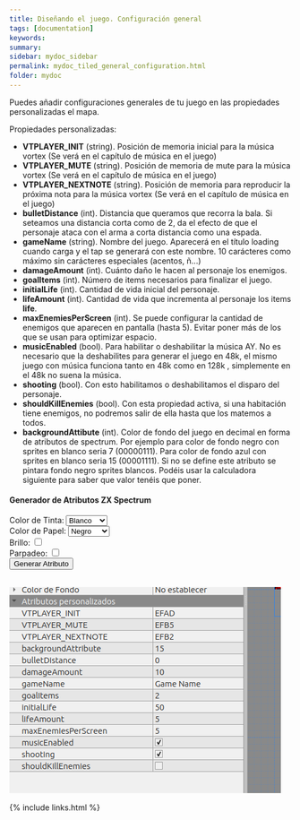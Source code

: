 ```yaml
---
title: Diseñando el juego. Configuración general
tags: [documentation]
keywords:
summary: 
sidebar: mydoc_sidebar
permalink: mydoc_tiled_general_configuration.html
folder: mydoc
---
```


Puedes añadir configuraciones generales de tu juego en las propiedades personalizadas el mapa.

Propiedades personalizadas:

* **VTPLAYER_INIT** (string). Posición de memoria inicial para la música vortex (Se verá en el capítulo de música en el juego)
* **VTPLAYER_MUTE** (string). Posición de memoria de mute para la música vortex (Se verá en el capítulo de música en el juego)
* **VTPLAYER_NEXTNOTE** (string). Posición de memoria para reproducir la próxima nota para la música vortex (Se verá en el capítulo de música en el juego)
* **bulletDistance** (int). Distancia que queramos que recorra la bala. Si seteamos una distancia corta como de 2, da el efecto de que el personaje ataca con el arma a corta distancia como una espada.
* **gameName** (string). Nombre del juego. Aparecerá en el título loading cuando carga y el tap se generará con este nombre. 10 carácteres como máximo sin carácteres especiales (acentos, ñ...)
* **damageAmount** (int). Cuánto daño le hacen al personaje los enemigos.
* **goalItems** (int). Número de items necesarios para finalizar el juego.
* **initialLife** (int). Cantidad de vida inicial del personaje.
* **lifeAmount** (int). Cantidad de vida que incrementa al personaje los items **life**.
* **maxEnemiesPerScreen** (int). Se puede configurar la cantidad de enemigos que aparecen en pantalla (hasta 5). Evitar poner más de los que se usan para optimizar espacio.
* **musicEnabled** (bool). Para habilitar o deshabilitar la música AY. No es necesario que la deshabilites para generar el juego en 48k, el mismo juego con música funciona tanto en 48k como en 128k , simplemente en el 48k no suena la música.
* **shooting** (bool). Con esto habilitamos o deshabilitamos el disparo del personaje.
* **shouldKillEnemies** (bool). Con esta propiedad activa, si una habitación tiene enemigos, no podremos salir de ella hasta que los matemos a todos.
* **backgroundAttibute** (int). Color de fondo del juego en decimal en forma de atributos de spectrum. Por ejemplo para color de fondo negro con sprites en blanco seria 7 (00000111). Para color de fondo azul con sprites en blanco seria 15 (00001111). Si no se define este atributo se pintara fondo negro sprites blancos. Podéis usar la calculadora siguiente para saber que valor tenéis que poner.

<h4>Generador de Atributos ZX Spectrum</h4>
<form id="attributeForm">
    <label for="inkColor">Color de Tinta:</label>
    <!-- Añadir color en cada opcion del select -->
    <select id="inkColor">
        <option value="0">Negro</option>
        <option value="1">Azul</option>
        <option value="2">Rojo</option>
        <option value="3">Magenta</option>
        <option value="4">Verde</option>
        <option value="5">Cyan</option>
        <option value="6">Amarillo</option>
        <option value="7" selected>Blanco</option>
    </select><br>
    <label for="paperColor">Color de Papel:</label>
    <select id="paperColor">
        <option value="0">Negro</option>
        <option value="1">Azul</option>
        <option value="2">Rojo</option>
        <option value="3">Magenta</option>
        <option value="4">Verde</option>
        <option value="5">Cyan</option>
        <option value="6">Amarillo</option>
        <option value="7">Blanco</option>
    </select><br>
    <label for="brightness">Brillo:</label>
    <input type="checkbox" id="brightness" name="brightness"><br>
    <label for="flashing">Parpadeo:</label>
    <input type="checkbox" id="flashing" name="flashing"><br>
    <button type="button" onclick="generateAttribute()">Generar Atributo</button>
</form>
<br>
<b><p id="attributeOutput"></p></b>

<script>
    function generateAttribute() {
        // Leer los valores de los campos de entrada
        var inkColor = document.getElementById('inkColor').value;
        var paperColor = document.getElementById('paperColor').value;
        var brightness = document.getElementById('brightness').checked;
        var flashing = document.getElementById('flashing').checked;

        // Calcular el atributo
        var attribute = calculateAttribute(inkColor, paperColor, brightness, flashing);

        // Mostrar el atributo
        document.getElementById('attributeOutput').innerText = 'Atributo: ' + attribute;
    }

    function calculateAttribute(inkColor, paperColor, brightness, flashing) {
        // Aquí es donde se calcularía el atributo basado en los colores de tinta y papel,
        // el brillo y el parpadeo. Este código es un marcador de posición y debe ser reemplazado
        // con el cálculo real.
        binaryInkColor = decimalToBinary(inkColor).padStart(3, '0');
        binaryPaperColor = decimalToBinary(paperColor).padStart(3, '0');
        binaryBrightness = brightness ? '1' : '0';
        binaryFlashing = flashing ? '1' : '0';

        decimal = parseInt(binaryBrightness + binaryFlashing + binaryPaperColor + binaryInkColor, 2)

        return decimal.toString();
    }

    function decimalToBinary(N) {
        return (N >>> 0).toString(2);
    }
</script>

![](images/general_settings.png)

{% include links.html %}

